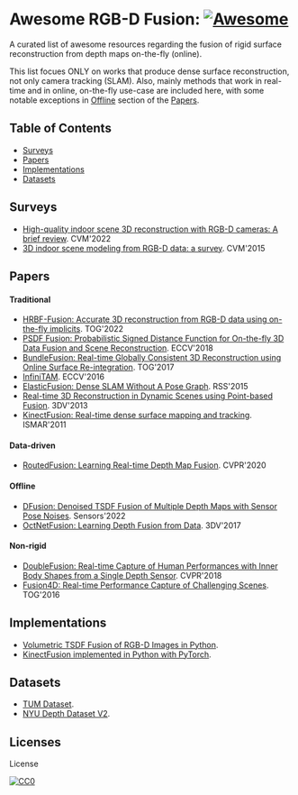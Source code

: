 # Awesome RGB-D Fusion: [![Awesome](https://cdn.rawgit.com/sindresorhus/awesome/d7305f38d29fed78fa85652e3a63e154dd8e8829/media/badge.svg)](https://github.com/sindresorhus/awesome)
A curated list of awesome resources regarding the fusion of rigid surface reconstruction from depth maps on-the-fly (online). 

This list focues ONLY on works that produce dense surface reconstruction, not only camera tracking (SLAM). Also, mainly methods that work in real-time and in online, on-the-fly use-case are included here, with some notable exceptions in [Offline](#offline) section of the [Papers](#papers). 

## Table of Contents

 - [Surveys](#surveys)
 - [Papers](#papers)
 - [Implementations](#implementations)
 - [Datasets](#datasets)

## Surveys
* [High-quality indoor scene 3D reconstruction with RGB-D cameras: A brief review](https://dc.tsinghuajournals.com/computational-visual-media/vol8/iss3/3/). CVM'2022
* [3D indoor scene modeling from RGB-D data: a survey](https://dc.tsinghuajournals.com/computational-visual-media/vol1/iss4/6/). CVM'2015

## Papers

#### Traditional
* [HRBF-Fusion: Accurate 3D reconstruction from RGB-D data using on-the-fly implicits](https://arxiv.org/abs/2202.01829). TOG'2022
* [PSDF Fusion: Probabilistic Signed Distance Function for On-the-fly 3D Data Fusion and Scene Reconstruction](https://arxiv.org/abs/1807.11034). ECCV'2018
* [BundleFusion: Real-time Globally Consistent 3D Reconstruction using Online Surface Re-integration](http://graphics.stanford.edu/projects/bundlefusion/). TOG'2017
* [InfiniTAM](https://www.robots.ox.ac.uk/~victor/infinitam/cite.html). ECCV'2016
* [ElasticFusion: Dense SLAM Without A Pose Graph](https://www.imperial.ac.uk/dyson-robotics-lab/downloads/elastic-fusion/). RSS'2015
* [Real-time 3D Reconstruction in Dynamic Scenes using Point-based Fusion](https://reality.cs.ucl.ac.uk/projects/kinect/keller13realtime.html). 3DV'2013
* [KinectFusion: Real-time dense surface mapping and tracking](https://www.microsoft.com/en-us/research/wp-content/uploads/2016/02/ismar2011.pdf). ISMAR'2011

#### Data-driven
* [RoutedFusion: Learning Real-time Depth Map Fusion](https://www.silvanweder.com/publications/routed-fusion/). CVPR'2020

#### Offline
* [DFusion: Denoised TSDF Fusion of Multiple Depth Maps with Sensor Pose Noises](https://www.researchgate.net/publication/358758460_DFusion_Denoised_TSDF_Fusion_of_Multiple_Depth_Maps_with_Sensor_Pose_Noises). Sensors'2022
* [OctNetFusion: Learning Depth Fusion from Data](https://github.com/griegler/octnetfusion). 3DV'2017

#### Non-rigid
* [DoubleFusion: Real-time Capture of Human Performances with Inner Body Shapes from a Single Depth Sensor](http://www.liuyebin.com/doublefusion/doublefusion.htm). CVPR'2018
* [Fusion4D: Real-time Performance Capture of Challenging Scenes](https://www.microsoft.com/en-us/research/wp-content/uploads/2016/11/a114-dou.pdf). TOG'2016

## Implementations
* [Volumetric TSDF Fusion of RGB-D Images in Python](https://github.com/andyzeng/tsdf-fusion-python).
* [KinectFusion implemented in Python with PyTorch](https://github.com/JingwenWang95/KinectFusion).

## Datasets
* [TUM Dataset](https://vision.in.tum.de/data/datasets/rgbd-dataset/download).
* [NYU Depth Dataset V2](https://cs.nyu.edu/~silberman/datasets/nyu_depth_v2.html/).

## Licenses
License

[![CC0](http://i.creativecommons.org/p/zero/1.0/88x31.png)](http://creativecommons.org/publicdomain/zero/1.0/)
